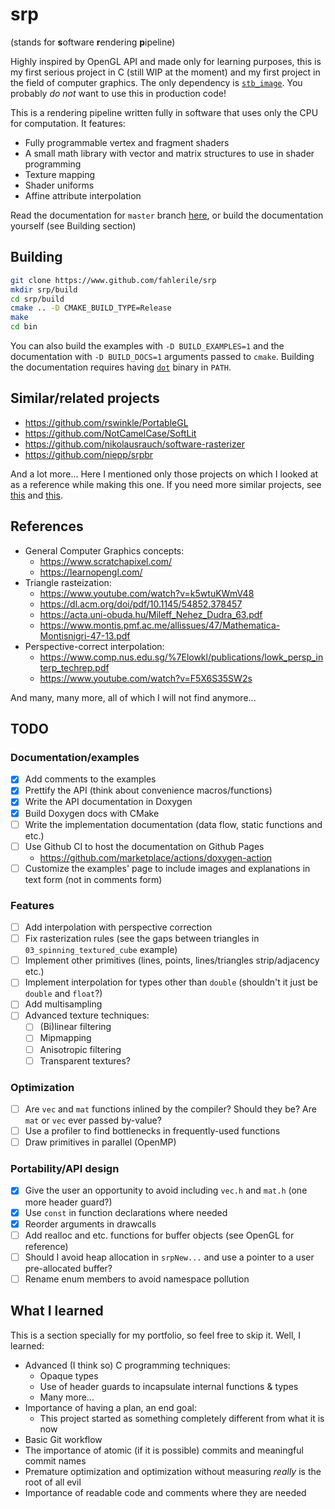 # srp

(stands for **s**oftware **r**endering **p**ipeline)

Highly inspired by OpenGL API and made only for learning purposes, this is my first serious project in C (still WIP at the moment) and my first project in the field of computer graphics. The only dependency is [`stb_image`](https://github.com/nothings/stb/blob/master/stb_image.h). You probably *do not* want to use this in production code!

This is a rendering pipeline written fully in software that uses only the CPU for computation. It features:
- Fully programmable vertex and fragment shaders
- A small math library with vector and matrix structures to use in shader programming
- Texture mapping
- Shader uniforms
- Affine attribute interpolation

Read the documentation for `master` branch [here](https://fahlerile.github.io/srp/), or build the documentation yourself (see Building section)

## Building

```bash
git clone https://www.github.com/fahlerile/srp
mkdir srp/build
cd srp/build
cmake .. -D CMAKE_BUILD_TYPE=Release
make
cd bin
```

You can also build the examples with `-D BUILD_EXAMPLES=1` and the documentation with `-D BUILD_DOCS=1` arguments passed to `cmake`. Building the documentation requires having [`dot`](https://en.wikipedia.org/wiki/Graphviz) binary in `PATH`.

## Similar/related projects
- https://github.com/rswinkle/PortableGL
- https://github.com/NotCamelCase/SoftLit
- https://github.com/nikolausrauch/software-rasterizer
- https://github.com/niepp/srpbr

And a lot more... Here I mentioned only those projects on which I looked at as a reference while making this one. If you need more similar projects, see [this](https://github.com/topics/software-rendering) and [this](https://github.com/topics/software-rasterizer).

## References
- General Computer Graphics concepts:
    - https://www.scratchapixel.com/
    - https://learnopengl.com/
- Triangle rasteization:
    - https://www.youtube.com/watch?v=k5wtuKWmV48
    - https://dl.acm.org/doi/pdf/10.1145/54852.378457
    - https://acta.uni-obuda.hu/Mileff_Nehez_Dudra_63.pdf
    - https://www.montis.pmf.ac.me/allissues/47/Mathematica-Montisnigri-47-13.pdf
- Perspective-correct interpolation:
    - https://www.comp.nus.edu.sg/%7Elowkl/publications/lowk_persp_interp_techrep.pdf
    - https://www.youtube.com/watch?v=F5X6S35SW2s

And many, many more, all of which I will not find anymore...

## TODO
### Documentation/examples
- [x] Add comments to the examples
- [x] Prettify the API (think about convenience macros/functions)
- [x] Write the API documentation in Doxygen
- [x] Build Doxygen docs with CMake
- [ ] Write the implementation documentation (data flow, static functions and etc.)
- [ ] Use Github CI to host the documentation on Github Pages
    - https://github.com/marketplace/actions/doxygen-action
- [ ] Customize the examples' page to include images and explanations in text form (not in comments form)

### Features
- [ ] Add interpolation with perspective correction
- [ ] Fix rasterization rules (see the gaps between triangles in `03_spinning_textured_cube` example)
- [ ] Implement other primitives (lines, points, lines/triangles strip/adjacency etc.)
- [ ] Implement interpolation for types other than `double` (shouldn't it just be `double` and `float`?)
- [ ] Add multisampling
- [ ] Advanced texture techniques:
    - [ ] (Bi)linear filtering
    - [ ] Mipmapping
    - [ ] Anisotropic filtering
    - [ ] Transparent textures?

### Optimization
- [ ] Are `vec` and `mat` functions inlined by the compiler? Should they be? Are `mat` or `vec` ever passed by-value?
- [ ] Use a profiler to find bottlenecks in frequently-used functions
- [ ] Draw primitives in parallel (OpenMP)

### Portability/API design
- [x] Give the user an opportunity to avoid including `vec.h` and `mat.h` (one more header guard?)
- [x] Use `const` in function declarations where needed
- [x] Reorder arguments in drawcalls
- [ ] Add realloc and etc. functions for buffer objects (see OpenGL for reference)
- [ ] Should I avoid heap allocation in `srpNew...` and use a pointer to a user pre-allocated buffer?
- [ ] Rename enum members to avoid namespace pollution

## What I learned
This is a section specially for my portfolio, so feel free to skip it. Well, I learned:
- Advanced (I think so) C programming techniques:
    - Opaque types
    - Use of header guards to incapsulate internal functions & types
    - Many more...
- Importance of having a plan, an end goal:
    - This project started as something completely different from what it is now
- Basic Git workflow
- The importance of atomic (if it is possible) commits and meaningful commit names
- Premature optimization and optimization without measuring *really* is the root of all evil
- Importance of readable code and comments where they are needed

